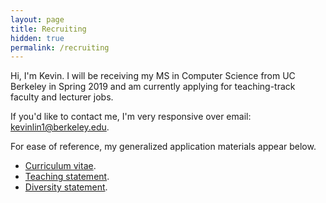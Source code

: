 ```yaml
---
layout: page
title: Recruiting
hidden: true
permalink: /recruiting
---
```


Hi, I'm Kevin. I will be receiving my MS in Computer Science from UC Berkeley
in Spring 2019 and am currently applying for teaching-track faculty and
lecturer jobs.

If you'd like to contact me, I'm very responsive over email: <kevinlin1@berkeley.edu>.

For ease of reference, my generalized application materials appear below.

- [Curriculum vitae](/cv).
- [Teaching statement](https://drive.google.com/open?id=1fTzOeuU_XkMJnSb-v_pJQyPSqSY809AB).
- [Diversity statement](https://drive.google.com/open?id=1Y-U7DDmYhAimStjADxufd39tlw7RXyxe).
